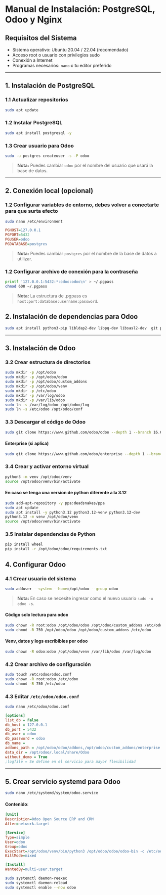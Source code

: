 
# Manual de Instalación: PostgreSQL, Odoo y Nginx

## Requisitos del Sistema

- Sistema operativo: Ubuntu 20.04 / 22.04 (recomendado)
- Acceso root o usuario con privilegios sudo
- Conexión a Internet
- Programas necesarios: `nano` o tu editor preferido

---

## 1. Instalación de PostgreSQL

### 1.1 Actualizar repositorios
```bash
sudo apt update
```

### 1.2 Instalar PostgreSQL
```bash
sudo apt install postgresql -y
```

### 1.3 Crear usuario para Odoo
```bash
sudo -u postgres createuser -s -P odoo
```
> **Nota:** Puedes cambiar `odoo` por el nombre del usuario que usará la base de datos.

---

## 2. Conexión local (opcional)

### 1.2 Configurar variables de entorno, debes volver a conectarte para que surta efecto
```bash
sudo nano /etc/environment
```
```ini
PGHOST=127.0.0.1
PGPORT=5432
PGUSER=odoo
PGDATABASE=postgres
```
> **Nota:** Puedes cambiar `postgres` por el nombre de la base de datos a utilizar.

### 1.2 Configurar archivo de conexión para la contraseña
```bash
printf '127.0.0.1:5432:*:odoo:odoo\n' > ~/.pgpass
chmod 600 ~/.pgpass
```
> **Nota:** La estructura de .pgpass es `host:port:database:username:password`.

## 2. Instalación de dependencias para Odoo

```bash
sudo apt install python3-pip libldap2-dev libpq-dev libsasl2-dev  git python3-venv wkhtmltopdf -y
```

---

## 3. Instalación de Odoo

### 3.2 Crear estructura de directorios
```bash
sudo mkdir -p /opt/odoo
sudo mkdir -p /opt/odoo/odoo
sudo mkdir -p /opt/odoo/custom_addons
sudo mkdir -p /opt/odoo/venv
sudo mkdir -p /etc/odoo
sudo mkdir -p /var/log/odoo
sudo mkdir -p /var/lib/odoo
sudo ln -s /var/log/odoo /opt/odoo/log
sudo ln -s /etc/odoo /opt/odoo/conf
```

### 3.3 Descargar el código de Odoo
```bash
sudo git clone https://www.github.com/odoo/odoo --depth 1 --branch 16.0 --single-branch /opt/odoo/odoo
```
#### Enterprise (si aplica)
```bash
sudo git clone https://www.github.com/odoo/enterprise --depth 1 --branch 16.0 --single-branch /opt/odoo/custom_addons/enterprise
```

### 3.4 Crear y activar entorno virtual

```bash
python3 -m venv /opt/odoo/venv
source /opt/odoo/venv/bin/activate
```

#### En caso se tenga una version de python diferente a la 3.12
```bash
sudo add-apt-repository -y ppa:deadsnakes/ppa
sudo apt update
sudo apt install -y python3.12 python3.12-venv python3.12-dev
python3.12 -m venv /opt/odoo/venv
source /opt/odoo/venv/bin/activate
```

### 3.5 Instalar dependencias de Python

```bash
pip install wheel
pip install -r /opt/odoo/odoo/requirements.txt
```

## 4. Configurar Odoo

### 4.1 Crear usuario del sistema
```bash
sudo adduser --system --home=/opt/odoo --group odoo
```
> **Nota:** En caso se necesite ingresar como el nuevo usuario `sudo -u odoo -s`.

#### Código solo lectura para odoo
```bash
sudo chown -R root:odoo /opt/odoo/odoo /opt/odoo/custom_addons /etc/odoo
sudo chmod -R 750 /opt/odoo/odoo /opt/odoo/custom_addons /etc/odoo
```
#### Venv, datos y logs escribibles por odoo
```bash
sudo chown -R odoo:odoo /opt/odoo/venv /var/lib/odoo /var/log/odoo
```

### 4.2 Crear archivo de configuración

```bash
sudo touch /etc/odoo/odoo.conf
sudo chown -R root:odoo /etc/odoo
sudo chmod -R 750 /etc/odoo
```

### 4.3 Editar `/etc/odoo/odoo.conf`

```bash
sudo nano /etc/odoo/odoo.conf
```
```ini
[options]
list_db = False
db_host = 127.0.0.1
db_port = 5432
db_user = odoo
db_password = odoo
db_name = 
addons_path = /opt/odoo/odoo/addons,/opt/odoo/custom_addons/enterprise
data_dir = /opt/odoo/.local/share/Odoo
without_demo = True
;logfile = Se define en el servicio para mayor flexibilidad
```

---

## 5. Crear servicio systemd para Odoo

```bash
sudo nano /etc/systemd/system/odoo.service
```
#### Contenido:
```ini
[Unit]
Description=Odoo Open Source ERP and CRM
After=network.target

[Service]
Type=simple
User=odoo
Group=odoo
ExecStart=/opt/odoo/venv/bin/python3 /opt/odoo/odoo/odoo-bin -c /etc/odoo/odoo.conf --logfile /var/log/odoo/odoo-server.log
KillMode=mixed

[Install]
WantedBy=multi-user.target
```

```bash
sudo systemctl daemon-reexec
sudo systemctl daemon-reload
sudo systemctl enable --now odoo
```